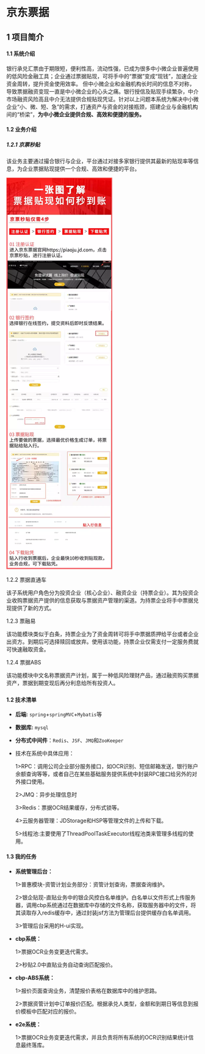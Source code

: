 # 京东票据

## 1 项目简介

#### 1.1 系统介绍

银行承兑汇票由于期限短，便利性高，流动性强，已成为很多中小微企业普遍使用的低风险金融工具；企业通过票据贴现，可将手中的“票据”变成“现钱”，加速企业资金周转，提升资金使用效率。 但中小微企业和金融机构长时间的信息不对称，导致票据融资变现一直是中小微企业的心头之痛。银行授信及贴现手续繁杂，中介市场融资风险高且中介无法提供合规贴现凭证。针对以上问题本系统为解决中小微企业“小、微、短、急”的需求，打通资产与资金的对接瓶颈，搭建企业与金融机构间的“桥梁”，**为中小微企业提供合规、高效和便捷的服务。** 

#### 1.2 业务介绍

##### 1.2.1 京票秒贴

该业务主要通过撮合银行与企业，平台通过对接多家银行提供其最新的贴现率等信息，为企业票据贴现提供一个合规、高效和便捷的平台。

![](document-illustration/tiexian.webp)

1.2.2 票据直通车

该子系统用户角色分为投资企业（核心企业）、融资企业（持票企业）。其为投资企业收购票据资产提供的信息获取与票据资产管理的渠道。为持票企业将手中票据兑现提供了新的方式。

1.2.3 票融易

该功能模块类似于白条，持票企业为了资金周转可将手中票据质押给平台或者企业出资方。到期后可选择赎回或放弃。使用该功能，持票企业仅需支付一定服务费就可快速融取资金。

1.2.4 票据ABS

该功能模块中文名称票据资产计划，属于一种低风险理财产品，通过融资购买票据资产，票据到期变现后再分利息给所有投资人。

##### 

#### 1.2 技术清单

- **后端:** `spring`+`springMVC`+`Mybatis`等

- **数据库:** `mysql`

- **分布式中间件**：`Redis`、`JSF`、`JMQ`和`ZooKeeper`

- 技术在系统中具体应用：

  1>RPC：调用公司企业部分服务接口，如OCR识别、短信邮箱发送，银行账户余额查询等等，或者自己在某些基础服务提供系统中封装RPC接口给另外的对外接口使用。

  2>JMQ：异步处理信息时

  3>Redis：票据OCR结果缓存，分布式锁等。

  4>云服务器管理：JDStorage和HSP等管理文件的上传和下载。

  5>线程池:主要使用了ThreadPoolTaskExecutor线程池类来管理多线程的使用。

#### 1.3 我的任务

- **系统管理后台：**

  1>普惠模块-资管计划业务部分：资管计划查询，票据查询维护。

  2>银企贴现-直贴业务中的银企风控白名单维护。白名单以文件形式上传服务器，调用cbp系统通过在数据库中存储的文件名称，获取服务器中的文件，将其读取存入redis缓存中，通过封装jsf方法为管理后台提供缓存白名单调用。

  3>管理后台采用的H-ui实现。


- **cbp系统：**

  1>票据OCR业务变更迭代需求。

  2>秒贴2.0中直贴业务自动查询匹配报价。


- **cbp-ABS系统：**

  1>报价页面查询业务，清楚报价表格在数据库中的维护思路。

  2>票据资管计划中订单报价匹配。根据承兑人类型，金额和到期日等信息到报价模板中匹配对应的报价。



- **e2e系统：**

  ​	1>票据OCR业务变更迭代需求，并且负责将所有系统的OCR识别结果统计信息最终落库。